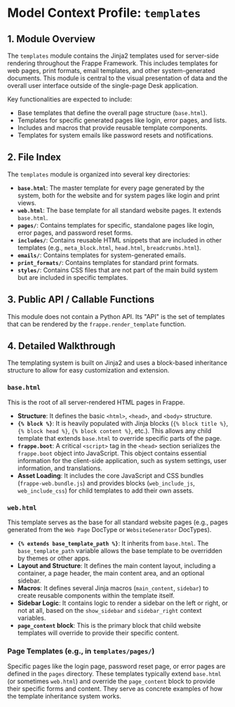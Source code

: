 # Model Context Profile: `templates`

## 1. Module Overview

The `templates` module contains the Jinja2 templates used for server-side rendering throughout the Frappe Framework. This includes templates for web pages, print formats, email templates, and other system-generated documents. This module is central to the visual presentation of data and the overall user interface outside of the single-page Desk application.

Key functionalities are expected to include:
-   Base templates that define the overall page structure (`base.html`).
-   Templates for specific generated pages like login, error pages, and lists.
-   Includes and macros that provide reusable template components.
-   Templates for system emails like password resets and notifications.

## 2. File Index

The `templates` module is organized into several key directories:

-   **`base.html`**: The master template for every page generated by the system, both for the website and for system pages like login and print views.
-   **`web.html`**: The base template for all standard website pages. It extends `base.html`.
-   **`pages/`**: Contains templates for specific, standalone pages like login, error pages, and password reset forms.
-   **`includes/`**: Contains reusable HTML snippets that are included in other templates (e.g., `meta_block.html`, `head.html`, `breadcrumbs.html`).
-   **`emails/`**: Contains templates for system-generated emails.
-   **`print_formats/`**: Contains templates for standard print formats.
-   **`styles/`**: Contains CSS files that are not part of the main build system but are included in specific templates.

## 3. Public API / Callable Functions

This module does not contain a Python API. Its "API" is the set of templates that can be rendered by the `frappe.render_template` function.

## 4. Detailed Walkthrough

The templating system is built on Jinja2 and uses a block-based inheritance structure to allow for easy customization and extension.

### `base.html`

This is the root of all server-rendered HTML pages in Frappe.

-   **Structure**: It defines the basic `<html>`, `<head>`, and `<body>` structure.
-   **`{% block %}`**: It is heavily populated with Jinja blocks (`{% block title %}`, `{% block head %}`, `{% block content %}`, etc.). This allows any child template that extends `base.html` to override specific parts of the page.
-   **`frappe.boot`**: A critical `<script>` tag in the `<head>` section serializes the `frappe.boot` object into JavaScript. This object contains essential information for the client-side application, such as system settings, user information, and translations.
-   **Asset Loading**: It includes the core JavaScript and CSS bundles (`frappe-web.bundle.js`) and provides blocks (`web_include_js`, `web_include_css`) for child templates to add their own assets.

### `web.html`

This template serves as the base for all standard website pages (e.g., pages generated from the `Web Page` DocType or `WebsiteGenerator` DocTypes).

-   **`{% extends base_template_path %}`**: It inherits from `base.html`. The `base_template_path` variable allows the base template to be overridden by themes or other apps.
-   **Layout and Structure**: It defines the main content layout, including a container, a page header, the main content area, and an optional sidebar.
-   **Macros**: It defines several Jinja macros (`main_content`, `sidebar`) to create reusable components within the template itself.
-   **Sidebar Logic**: It contains logic to render a sidebar on the left or right, or not at all, based on the `show_sidebar` and `sidebar_right` context variables.
-   **`page_content` block**: This is the primary block that child website templates will override to provide their specific content.

### Page Templates (e.g., in `templates/pages/`)

Specific pages like the login page, password reset page, or error pages are defined in the `pages` directory. These templates typically extend `base.html` (or sometimes `web.html`) and override the `page_content` block to provide their specific forms and content. They serve as concrete examples of how the template inheritance system works.